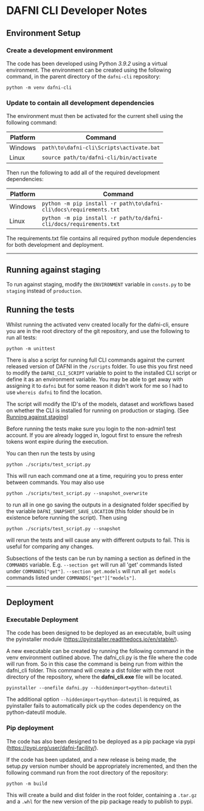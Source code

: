 # DAFNI CLI Developer Notes

## Environment Setup
### Create a development environment
The code has been developed using Python *3.9.2* using a virtual environment.
The environment can be created using the following command, in the parent directory of the `dafni-cli` repository:

`python -m venv dafni-cli`

### Update to contain all development dependencies
The environment must then be activated for the current shell using the following command:

| Platform | Command |
| -------- | ------- |
| Windows | `path\to\dafni-cli\Scripts\activate.bat` |
| Linux | `source path/to/dafni-cli/bin/activate` |

Then run the following to add all of the required development dependencies:

| Platform | Command |
| -------- | ------- |
| Windows | `python -m pip install -r path\to\dafni-cli\docs\requirements.txt` |
| Linux | `python -m pip install -r path/to/dafni-cli/docs/requirements.txt` |

The requirements.txt file contains all required python module dependencies for both development and deployment.

___

## Running against staging

To run against staging, modify the `ENVIRONMENT` variable in `consts.py` to be `staging` instead of `production`.

## Running the tests
Whilst running the activated venv created locally for the dafni-cli, ensure you are in the root directory of the git repository, and use the following to run all tests:

`python -m unittest`

There is also a script for running full CLI commands against the current released version of DAFNI in the `/scripts` folder. To use this you first need to modify the `DAFNI_CLI_SCRIPT` variable to point to the installed CLI script or define it as an environment variable. You may be able to get away with assigning it to `dafni` but for some reason it didn't work for me so I had to use `whereis dafni` to find the location.

The script will modify the ID's of the models, dataset and workflows based on whether the CLI is installed for running on production or staging. (See [Running against staging](#running-against-staging))

Before running the tests make sure you login to the non-admin1 test account. If you are already logged in, logout first to ensure the refresh tokens wont expire during the execution.

You can then run the tests by using

`python ./scripts/test_script.py`

This will run each command one at a time, requiring you to press enter between commands. You may also use

`python ./scripts/test_script.py --snapshot_overwrite`

to run all in one go saving the outputs in a designated folder specified by the variable `DAFNI_SNAPSHOT_SAVE_LOCATION` (this folder should be in existence before running the script). Then using

`python ./scripts/test_script.py --snapshot`

will rerun the tests and will cause any with different outputs to fail. This is useful for comparing any changes.

Subsections of the tests can be run by naming a section as defined in the `COMMANDS` variable. E.g. `--section get` will run all 'get' commands listed under `COMMANDS["get"]`. `--section get.models` will run all `get models` commands listed under `COMMANDS["get"]["models"]`.

___
## Deployment 

### Executable Deployment
The code has been designed to be deployed as an executable, built using the pyinstaller module (https://pyinstaller.readthedocs.io/en/stable/).

A new executable can be created by running the following command in the venv environment outlined above. The dafni_cli.py is the file where the code will run from. So in this case the command is being run from within the dafni_cli folder. This command will create a dist folder with the root directory of the repository, where the **dafni_cli.exe** file will be located.

`pyinstaller --onefile dafni.py --hiddenimport=python-dateutil`

The additional option `--hiddenimport=python-dateutil` is required, as pyinstaller fails to automatically pick up the codes dependency on the python-dateutil module.

### Pip deployment
The code has also been designed to be deployed as a pip package via pypi (https://pypi.org/user/dafni-facility/).

If the code has been updated, and a new release is being made, the setup.py version number should be appropriately incremented, and then the following command run from the root directory of the repository:

`python -m build`

This will create a build and dist folder in the root folder, containing a `.tar.gz` and a `.whl` for the new version of the pip package ready to publish to pypi.